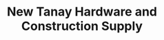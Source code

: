 ---
title: "New Tanay Hardware and Construction Supply"
url: /tanay/new-tanay-hardware-and-construction-supply/
shop: Eisenwaren
---